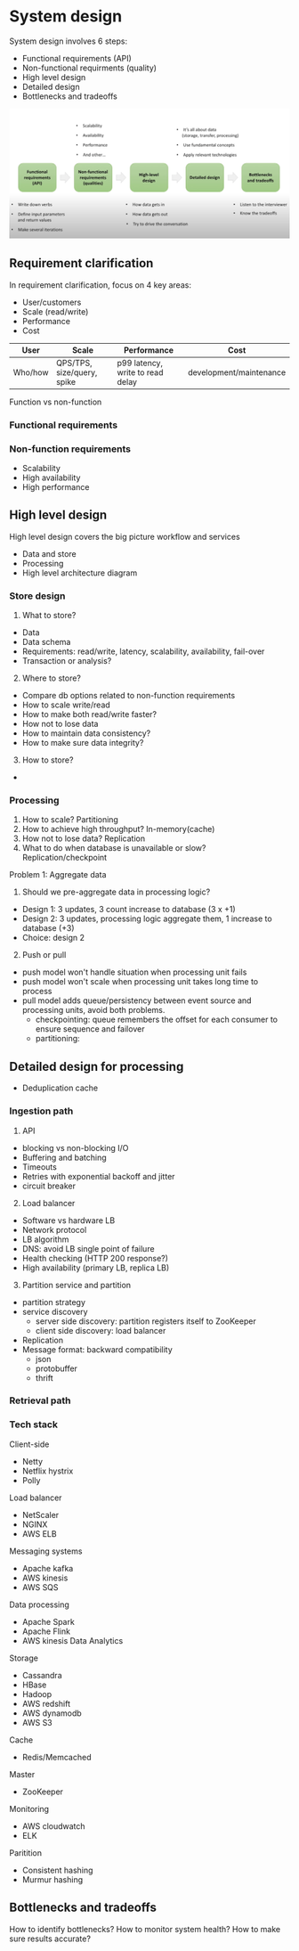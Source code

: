 # System design

System design involves 6 steps:
- Functional requirements (API)
- Non-functional requirments (quality)
- High level design
- Detailed design
- Bottlenecks and tradeoffs

![Summary](/resources/img/systemdesign_summary.png)

## Requirement clarification

In requirement clarification, focus on 4 key areas:
- User/customers
- Scale (read/write)
- Performance
- Cost

User    | Scale     | Performance   | Cost
--------|-----------|---------------|--------
Who/how | QPS/TPS, size/query, spike | p99 latency, write to read delay | development/maintenance 

Function vs non-function

### Functional requirements

### Non-function requirements

- Scalability
- High availability
- High performance

## High level design

High level design covers the big picture workflow and services
- Data and store
- Processing
- High level architecture diagram

### Store design

1. What to store?
  - Data
  - Data schema
  - Requirements: read/write, latency, scalability, availability, fail-over
  - Transaction or analysis?

2. Where to store?
  - Compare db options related to non-function requirements
  - How to scale write/read
  - How to make both read/write faster?
  - How not to lose data
  - How to maintain data consistency?
  - How to make sure data integrity?

3. How to store?
  - 

### Processing

1. How to scale? Partitioning
2. How to achieve high throughput? In-memory(cache)
3. How not to lose data? Replication
4. What to do when database is unavailable or slow? Replication/checkpoint

Problem 1: Aggregate data
1. Should we pre-aggregate data in processing logic?
  - Design 1: 3 updates, 3 count increase to database (3 x +1)
  - Design 2: 3 updates, processing logic aggregate them, 1 increase to database (+3)
  - Choice: design 2

2. Push or pull
  - push model won't handle situation when processing unit fails
  - push model won't scale when processing unit takes long time to process
  - pull model adds queue/persistency between event source and processing units, avoid both problems.
    - checkpointing: queue remembers the offset for each consumer to ensure sequence and failover
    - partitioning: 

## Detailed design for processing
  - Deduplication cache

### Ingestion path
1. API
  - blocking vs non-blocking I/O
  - Buffering and batching
  - Timeouts
  - Retries with exponential backoff and jitter
  - circuit breaker

2. Load balancer
  - Software vs hardware LB
  - Network protocol
  - LB algorithm
  - DNS: avoid LB single point of failure
  - Health checking (HTTP 200 response?)
  - High availability (primary LB, replica LB)

3. Partition service and partition
  - partition strategy
  - service discovery
    - server side discovery: partition registers itself to ZooKeeper
    - client side discovery: load balancer
  - Replication
  - Message format: backward compatibility
    - json
    - protobuffer
    - thrift

### Retrieval path

### Tech stack

Client-side
- Netty
- Netflix hystrix
- Polly

Load balancer
- NetScaler
- NGINX
- AWS ELB

Messaging systems
- Apache kafka
- AWS kinesis
- AWS SQS

Data processing
- Apache Spark
- Apache Flink
- AWS kinesis Data Analytics

Storage
- Cassandra
- HBase
- Hadoop
- AWS redshift
- AWS dynamodb
- AWS S3

Cache
- Redis/Memcached

Master
- ZooKeeper

Monitoring
- AWS cloudwatch
- ELK

Paritition
- Consistent hashing
- Murmur hashing

## Bottlenecks and tradeoffs
How to identify bottlenecks?
How to monitor system health?
How to make sure results accurate?

